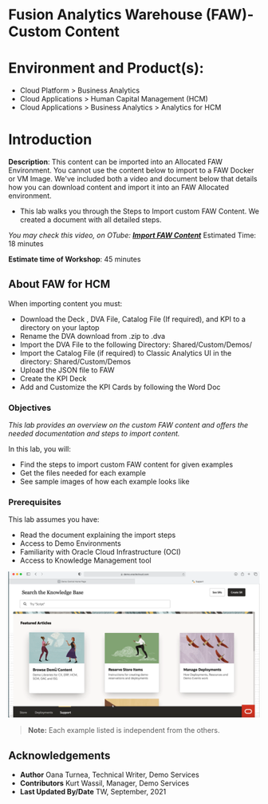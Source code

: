 # Fusion Analytics Warehouse (FAW)-Custom Content

# Environment and Product(s):

- Cloud Platform > Business Analytics
- Cloud Applications > Human Capital Management (HCM)
- Cloud Applications > Business Analytics > Analytics for HCM

# Introduction

**Description**: This content can be imported into an Allocated FAW Environment. You cannot use the content below to import to a FAW Docker or VM Image. We've included both a video and document below that details how you can download content and import it into an FAW Allocated environment.

- This lab walks you through the Steps to Import custom FAW Content. We created a document with all detailed steps.

*You may check this video, on OTube: [**Import FAW Content**](<https://otube.oracle.com/media/1_9mg1xpv4>)* Estimated Time: 18 minutes

**Estimate time of Workshop**: 45 minutes

## About FAW for HCM



When importing content you must:

- Download the Deck , DVA File, Catalog File (If required), and KPI to a directory on your laptop
- Rename the DVA download from .zip to .dva
- Import the DVA File to the following Directory: Shared/Custom/Demos/
- Import the Catalog File (if required) to Classic Analytics UI in the directory: Shared/Custom/Demos
- Upload the JSON file to FAW
- Create the KPI Deck
- Add and Customize the KPI Cards by following the Word Doc

### Objectives

*This lab provides an overview on the custom FAW content and offers the needed documentation and steps to import content.*

In this lab, you will:

- Find the steps to import custom FAW content for given examples
- Get the files needed for each example
- See sample images of how each example looks like 

### Prerequisites

This lab assumes you have:

- Read the document explaining the import steps
- Access to Demo Environments
- Familiarity with Oracle Cloud Infrastructure (OCI)
- Access to Knowledge Management tool

![Knowledge Management](../faw-hcm-intro/images/faw-hcm-intro.png)

> **Note:** Each example listed is independent from the others.

## Acknowledgements

- **Author** Oana Turnea, Technical Writer, Demo Services
- **Contributors** Kurt Wassil, Manager, Demo Services
- **Last Updated By/Date** TW, September, 2021

